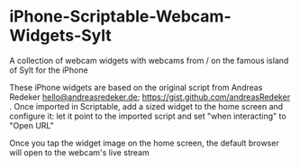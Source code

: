 # iPhone-Scriptable-Webcam-Widgets-Sylt
A collection of webcam widgets with webcams from / on the famous island of Sylt for the iPhone 

These iPhone widgets are based on the original script from Andreas Redeker <hello@andreasredeker.de>; https://gist.github.com/andreasRedeker .
Once imported in Scriptable, add a sized widget to the home screen and configure it:
let it point to the imported script and set "when interacting" to "Open URL"

Once you tap the widget image on the home screen, the default browser will open to the webcam's live stream
